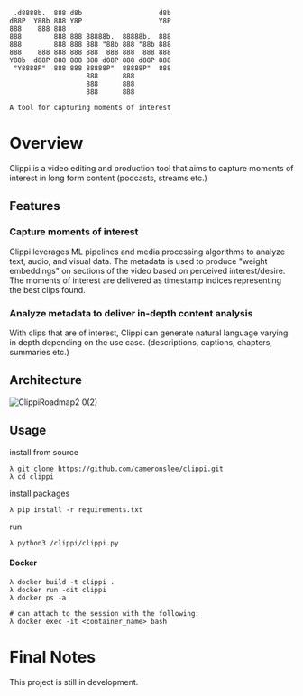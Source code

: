 ```
 .d8888b.  888 d8b                   d8b 
d88P  Y88b 888 Y8P                   Y8P 
888    888 888                           
888        888 888 88888b.  88888b.  888 
888        888 888 888 "88b 888 "88b 888 
888    888 888 888 888  888 888  888 888 
Y88b  d88P 888 888 888 d88P 888 d88P 888 
 "Y8888P"  888 888 88888P"  88888P"  888 
                   888      888          
                   888      888          
                   888      888          

A tool for capturing moments of interest
```

# Overview
Clippi is a video editing and production tool that aims to capture moments of interest in long form content (podcasts, streams etc.)

## Features
### Capture moments of interest
Clippi leverages ML pipelines and media processing algorithms to analyze text, audio, and visual data. The metadata is used to produce "weight embeddings" on sections of the video based on perceived interest/desire. The moments of interest are delivered as timestamp indices representing the best clips found.

### Analyze metadata to deliver in-depth content analysis
With clips that are of interest, Clippi can generate natural language varying in depth depending on the use case. (descriptions, captions, chapters, summaries etc.)

## Architecture
![ClippiRoadmap2 0(2)](https://github.com/cameronslee/clippi/assets/29127398/65af2420-c74d-4221-ab82-b5db808462f1)

## Usage
install from source
```
λ git clone https://github.com/cameronslee/clippi.git
λ cd clippi
```

install packages
```
λ pip install -r requirements.txt
```

run
```
λ python3 /clippi/clippi.py 
```

#### Docker
```
λ docker build -t clippi . 
λ docker run -dit clippi 
λ docker ps -a 

# can attach to the session with the following:
λ docker exec -it <container_name> bash
```

# Final Notes
This project is still in development. 
